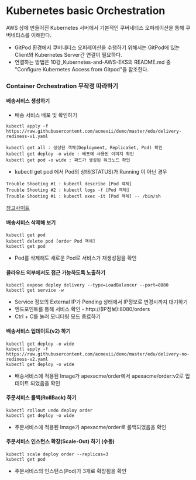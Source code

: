 # Kubernetes basic Orchestration 

 AWS 상에 만들어진 Kubernetes 서버에서 기본적인 쿠버네티스 오퍼레이션을 통해 쿠버네티스를 이해한다. 
 
- GitPod 환경에서 쿠버네티스 오퍼레이션을 수행하기 위해서는 GitPod에 있는 Client와 Kubernetes Server간 연결이 필요하다.
- 연결하는 방법은 10강_Kubernetes-and-AWS-EKS의 README.md 중 "Configure Kubernetes Access from Gitpod"을 참조한다.


### Container Orchestration 무작정 따라하기 

#### 배송서비스 생성하기 

- 배송 서비스 배포 및 확인하기

```
kubectl apply -f https://raw.githubusercontent.com/acmexii/demo/master/edu/delivery-rediness-v1.yaml
```

```
kubectl get all : 생성된 객체(Deployment, ReplicaSet, Pod) 확인
kubectl get deploy -o wide : 배포에 사용된 이미지 확인
kubectl get pod -o wide : 파드가 생성된 워크노드 확인
```

- kubectl get pod 에서 Pod의 상태(STATUS)가 Running 이 아닌 경우
```
Trouble Shooting #1 : kubectl describe [Pod 객체]
Trouble Shooting #2 : kubectl logs -f [Pod 객체]
Trouble Shooting #1 : kubectl exec -it [Pod 객체] -- /bin/sh 
```
[참고사이트](http://www.msaschool.io/operation/checkpoint/check-point-one/)


#### 배송서비스 삭제해 보기 

```
kubectl get pod
kubectl delete pod [order Pod 객체] 
kubectl get pod
```

- Pod를 삭제해도 새로운 Pod로 서비스가 재생성됨을 확인


#### 클라우드 외부에서도 접근 가능하도록 노출하기

```
kubectl expose deploy delivery --type=LoadBalancer --port=8080
kubectl get service -w
```

- Service 정보의 External IP가 Pending 상태에서 IP정보로 변경시까지 대기하기
- 엔드포인트를 통해 서비스 확인 - http://(IP정보):8080/orders
- Ctrl + C를 눌러 모니터링 모드 종료하기 


#### 배송서비스 업데이트(v2) 하기

```
kubectl get deploy -o wide
kubectl apply -f https://raw.githubusercontent.com/acmexii/demo/master/edu/delivery-no-rediness-v2.yaml
kubectl get deploy -o wide
```

- 배송서비스에 적용된 Image가 apexacme/order에서 apexacme/order:v2로 업데이트 되었음을 확인


#### 주문서비스 롤백(RollBack) 하기

```
kubectl rollout undo deploy order
kubectl get deploy -o wide
```

- 주문서비스에 적용된 Image가 apexacme/order로 롤백되었음을 확인


#### 주문서비스 인스턴스 확장(Scale-Out) 하기 (수동)

```
kubectl scale deploy order --replicas=3
kubectl get pod
```

- 주문서비스의 인스턴스(Pod)가 3개로 확장됨을 확인

